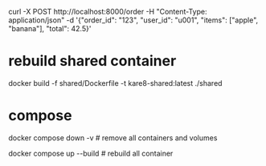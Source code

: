curl -X POST http://localhost:8000/order -H "Content-Type: application/json" -d '{"order_id": "123", "user_id": "u001", "items": ["apple", "banana"], "total": 42.5}'

# rebuild shared container
docker build -f shared/Dockerfile -t kare8-shared:latest ./shared

# compose

docker compose down -v # remove all containers and volumes

docker compose up --build # rebuild all container